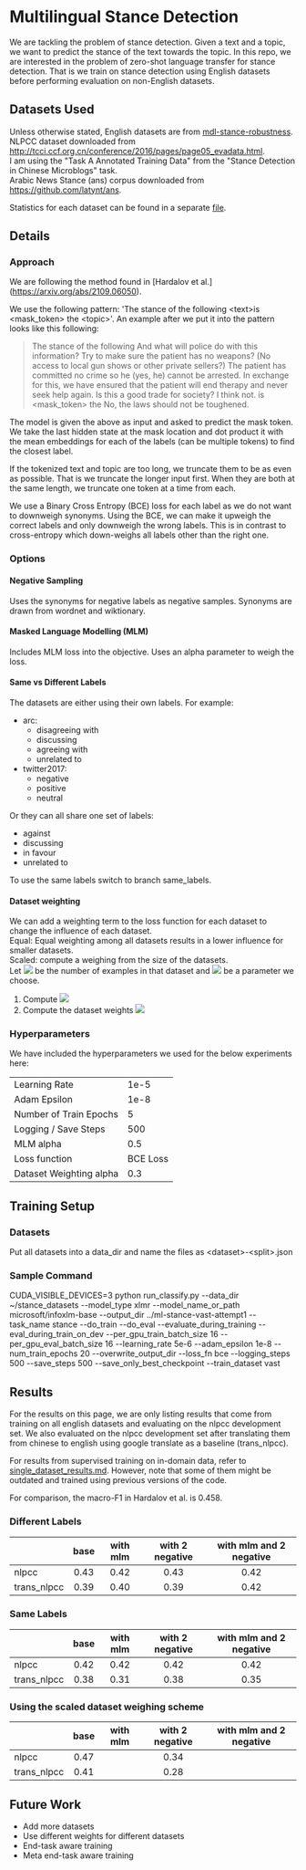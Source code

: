 # Multilingual Stance Detection

We are tackling the problem of stance detection. Given a text and a topic, we want to predict the stance of the text towards the topic.
In this repo, we are interested in the problem of zero-shot language transfer for stance detection. That is we train on stance detection using English datasets before performing evaluation on non-English datasets.

## Datasets Used
Unless otherwise stated, English datasets are from [mdl-stance-robustness](https://github.com/UKPLab/mdl-stance-robustness). \
NLPCC dataset downloaded from http://tcci.ccf.org.cn/conference/2016/pages/page05_evadata.html. \
I am using the "Task A Annotated Training Data" from the "Stance Detection in Chinese Microblogs" task. \
Arabic News Stance (ans) corpus downloaded from https://github.com/latynt/ans.

Statistics for each dataset can be found in a separate [file](./datasets_statistics.md).

## Details

### Approach

We are following the method found in [Hardalov et al.] (https://arxiv.org/abs/2109.06050).

We use the following pattern: 'The stance of the following \<text\>is \<mask_token\> the \<topic\>'.
An example after we put it into the pattern looks like this following:

> The stance of the following And what will police do with this information? Try to make sure the patient has no weapons? (No access to local gun shows or other private sellers?) The patient has committed no crime so he (yes, he) cannot be arrested. In exchange for this, we have ensured that the patient will end therapy and never seek help again. Is this a good trade for society? I think not. is \<mask_token\> the No, the laws should not be toughened.

The model is given the above as input and asked to predict the mask token. We take the last hidden state at the mask location and dot product it with the mean embeddings for each of the labels (can be multiple tokens) to find the closest label.

If the tokenized text and topic are too long, we truncate them to be as even as possible.
That is we truncate the longer input first. When they are both at the same length, we truncate one token at a time from each.

We use a Binary Cross Entropy (BCE) loss for each label as we do not want to downweigh synonyms. Using the BCE, we can make it upweigh the correct labels and only downweigh the wrong labels. This is in contrast to cross-entropy which down-weighs all labels other than the right one.

### Options
#### Negative Sampling
Uses the synonyms for negative labels as negative samples.
Synonyms are drawn from wordnet and wiktionary.

#### Masked Language Modelling (MLM)
Includes MLM loss into the objective.
Uses an alpha parameter to weigh the loss.

#### Same vs Different Labels
The datasets are either using their own labels. For example:
- arc:
  - disagreeing with
  - discussing
  - agreeing with
  - unrelated to
- twitter2017:
  - negative
  - positive
  - neutral

Or they can all share one set of labels:
- against
- discussing
- in favour
- unrelated to

To use the same labels switch to branch same_labels.

#### Dataset weighting
We can add a weighting term to the loss function for each dataset to change the influence of each dataset. \
Equal: Equal weighting among all datasets results in a lower influence for smaller datasets. \
Scaled: compute a weighing from the size of the datasets. \
Let <img src="https://render.githubusercontent.com/render/math?math=n_i"> be the number of examples in that dataset and <img src="https://render.githubusercontent.com/render/math?math=0\le\alpha\le1"> be a parameter we choose.
1. Compute <img src="https://render.githubusercontent.com/render/math?math=p_i = \frac{n_i}{\sum_{k=1}^N n_k}">
2. Compute the dataset weights <img src="https://render.githubusercontent.com/render/math?math=q_i = \frac{p_i^\alpha}{\sum_{j=1}^N p_j^\alpha}">

### Hyperparameters
We have included the hyperparameters we used for the below experiments here:
<table>
<tr><td> Learning Rate </td><td> 1e-5 </td></tr>
<tr><td> Adam Epsilon </td><td> 1e-8 </td></tr>
<tr><td> Number of Train Epochs </td><td> 5 </td></tr>
<tr><td> Logging / Save Steps </td><td> 500 </td></tr>
<tr><td> MLM alpha </td><td> 0.5 </td></tr>
<tr><td> Loss function </td><td> BCE Loss </td></tr>
<tr><td> Dataset Weighting alpha </td><td> 0.3 </td></tr>
</table>

## Training Setup
### Datasets
Put all datasets into a data_dir and name the files as \<dataset\>-\<split\>.json

### Sample Command
CUDA_VISIBLE_DEVICES=3 python run_classify.py --data_dir ~/stance_datasets --model_type xlmr --model_name_or_path microsoft/infoxlm-base --output_dir ../ml-stance-vast-attempt1 --task_name stance --do_train --do_eval --evaluate_during_training --eval_during_train_on_dev --per_gpu_train_batch_size 16 --per_gpu_eval_batch_size 16 --learning_rate 5e-6 --adam_epsilon 1e-8 --num_train_epochs 20 --overwrite_output_dir --loss_fn bce --logging_steps 500 --save_steps 500 --save_only_best_checkpoint --train_dataset vast

## Results
For the results on this page, we are only listing results that come from training on all english datasets and evaluating on the nlpcc development set. We also evaluated on the nlpcc development set after translating them from chinese to english using google translate as a baseline (trans_nlpcc).

For results from supervised training on in-domain data, refer to [single_dataset_results.md](./single_dataset_results.md). However, note that some of them might be outdated and trained using previous versions of the code.

For comparison, the macro-F1 in Hardalov et al. is 0.458.


### Different Labels
|             | base | with mlm | with 2 negative | with mlm and 2 negative |
|-------------|:----:|:--------:|:---------------:|:-----------------------:|
| nlpcc       | 0.43 |   0.42   |       0.43      |           0.42          |
| trans_nlpcc | 0.39 |   0.40   |       0.39      |           0.42          |


### Same Labels
|             | base | with mlm | with 2 negative | with mlm and 2 negative |
|-------------|:----:|:--------:|:---------------:|:-----------------------:|
| nlpcc       | 0.42 |   0.42   |       0.42      |           0.42          |
| trans_nlpcc | 0.38 |   0.31   |       0.38      |           0.35          |

### Using the scaled dataset weighing scheme
|             | base | with mlm | with 2 negative | with mlm and 2 negative |
|-------------|:----:|:--------:|:---------------:|:-----------------------:|
| nlpcc       | 0.47 |          |       0.34      |                         |
| trans_nlpcc | 0.41 |          |       0.28      |                         |


## Future Work
- Add more datasets
- Use different weights for different datasets
- End-task aware training
- Meta end-task aware training
